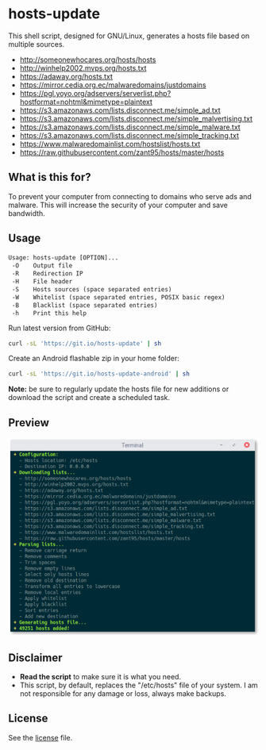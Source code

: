 # hosts-update
This shell script, designed for GNU/Linux, generates a hosts file based on multiple sources.
- http://someonewhocares.org/hosts/hosts
- http://winhelp2002.mvps.org/hosts.txt
- https://adaway.org/hosts.txt
- https://mirror.cedia.org.ec/malwaredomains/justdomains
- https://pgl.yoyo.org/adservers/serverlist.php?hostformat=nohtml&mimetype=plaintext
- https://s3.amazonaws.com/lists.disconnect.me/simple_ad.txt
- https://s3.amazonaws.com/lists.disconnect.me/simple_malvertising.txt
- https://s3.amazonaws.com/lists.disconnect.me/simple_malware.txt
- https://s3.amazonaws.com/lists.disconnect.me/simple_tracking.txt
- https://www.malwaredomainlist.com/hostslist/hosts.txt
- https://raw.githubusercontent.com/zant95/hosts/master/hosts

## What is this for?
To prevent your computer from connecting to domains who serve ads and malware.
This will increase the security of your computer and save bandwidth.

## Usage
```
Usage: hosts-update [OPTION]...
 -O    Output file
 -R    Redirection IP
 -H    File header
 -S    Hosts sources (space separated entries)
 -W    Whitelist (space separated entries, POSIX basic regex)
 -B    Blacklist (space separated entries)
 -h    Print this help
```
Run latest version from GitHub:
```bash
curl -sL 'https://git.io/hosts-update' | sh
```
Create an Android flashable zip in your home folder:
```bash
curl -sL 'https://git.io/hosts-update-android' | sh
```

**Note:** be sure to regularly update the hosts file for new additions or download the script and create a scheduled task.

## Preview
![Preview](preview.png)

## Disclaimer
- **Read the script** to make sure it is what you need.
- This script, by default, replaces the "/etc/hosts" file of your system. I am not responsible for any damage or loss, always make backups.

## License
See the [license](LICENSE) file.

